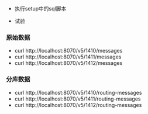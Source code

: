 * 执行setup中的sql脚本

* 试验

### 原始数据

* curl http://localhost:8070/v5/1410/messages
* curl http://localhost:8070/v5/1411/messages
* curl http://localhost:8070/v5/1412/messages

### 分库数据

* curl http://localhost:8070/v5/1410/routing-messages
* curl http://localhost:8070/v5/1411/routing-messages
* curl http://localhost:8070/v5/1412/routing-messages
